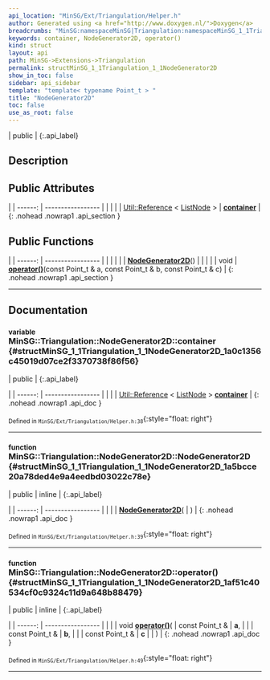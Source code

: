 ```yaml
---
api_location: "MinSG/Ext/Triangulation/Helper.h"
author: Generated using <a href="http://www.doxygen.nl/">Doxygen</a>
breadcrumbs: "MinSG:namespaceMinSG|Triangulation:namespaceMinSG_1_1Triangulation"
keywords: container, NodeGenerator2D, operator()
kind: struct
layout: api
path: MinSG->Extensions->Triangulation
permalink: structMinSG_1_1Triangulation_1_1NodeGenerator2D
show_in_toc: false
sidebar: api_sidebar
template: "template< typename Point_t > "
title: "NodeGenerator2D"
toc: false
use_as_root: false
---
```


| public |
{:.api_label}

## Description





## Public Attributes

|
| ------: | ----------------- |
|  | |
| [Util::Reference](classUtil_1_1Reference) < [ListNode](classMinSG_1_1ListNode) > | **[container](#structMinSG_1_1Triangulation_1_1NodeGenerator2D_1a0c1356c45019d07ce2f3370738f86f56)**  |
{: .nohead .nowrap1 .api_section }


## Public Functions

|
| ------: | ----------------- |
|  | |
|  | **[NodeGenerator2D](#structMinSG_1_1Triangulation_1_1NodeGenerator2D_1a5bcce20a78ded4e9a4eedbd03022c78e)**() |
|  | |
| void | **[operator()](#structMinSG_1_1Triangulation_1_1NodeGenerator2D_1af51c40534cf0c9324c11d9a648b88479)**(const Point_t & a, const Point_t & b, const Point_t & c) |
{: .nohead .nowrap1 .api_section }


-------------------------------------------------------------------

## Documentation

### <small>variable</small><br/> MinSG::Triangulation::NodeGenerator2D::container {#structMinSG_1_1Triangulation_1_1NodeGenerator2D_1a0c1356c45019d07ce2f3370738f86f56}

| public |
{:.api_label}

|
| ------: | ----------------- |
|  |
| [Util::Reference](classUtil_1_1Reference) < [ListNode](classMinSG_1_1ListNode) > **[container](#structMinSG_1_1Triangulation_1_1NodeGenerator2D_1a0c1356c45019d07ce2f3370738f86f56)**  |
{: .nohead .nowrap1 .api_doc }





<sub>Defined in `MinSG/Ext/Triangulation/Helper.h:38`</sub>{:style="float: right"}

-------------------------------------------------------------------

### <small>function</small><br/> MinSG::Triangulation::NodeGenerator2D::NodeGenerator2D {#structMinSG_1_1Triangulation_1_1NodeGenerator2D_1a5bcce20a78ded4e9a4eedbd03022c78e}

| public | inline |
{:.api_label}

|
| ------: | ----------------- |
|  |
|  **[NodeGenerator2D](#structMinSG_1_1Triangulation_1_1NodeGenerator2D_1a5bcce20a78ded4e9a4eedbd03022c78e)**( |  ) |
{: .nohead .nowrap1 .api_doc }





<sub>Defined in `MinSG/Ext/Triangulation/Helper.h:39`</sub>{:style="float: right"}

-------------------------------------------------------------------

### <small>function</small><br/> MinSG::Triangulation::NodeGenerator2D::operator() {#structMinSG_1_1Triangulation_1_1NodeGenerator2D_1af51c40534cf0c9324c11d9a648b88479}

| public | inline |
{:.api_label}

|
| ------: | ----------------- |
|  |
| void **[operator()](#structMinSG_1_1Triangulation_1_1NodeGenerator2D_1af51c40534cf0c9324c11d9a648b88479)**( | const Point_t & | **a**, |
| | const Point_t & | **b**, |
| | const Point_t & | **c** |
|   ) |
{: .nohead .nowrap1 .api_doc }





<sub>Defined in `MinSG/Ext/Triangulation/Helper.h:49`</sub>{:style="float: right"}

-------------------------------------------------------------------

